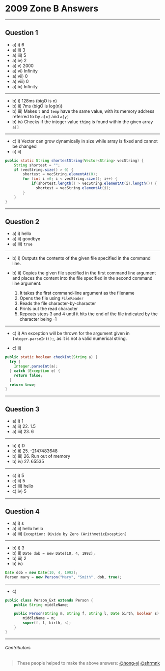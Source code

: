# 2009 Zone B Answers

---

## Question 1

* a) i) 6
* a) ii) 3
* a) iii) 5
* a) iv) 2
* a) v) 2000
* a) vi) Infinity
* a) vii) 0
* a) viii) 0
* a) ix) Infinity

---

* b) i) 128ms (bigO is n)
* b) ii) 7ms (bigO is log(n))
* b) iii) Makes `t` and `temp` have the same value, with its memory address referred to by `a[x]` and `a[y]`
* b) iv) Checks if the integer value `thing` is found within the given array `a[]`

---

* c) i) Vector can grow dynamically in size while array is fixed and cannot be changed
* c) ii)
```java
public static String shortestString(Vector<String> vecString) {
    String shortest = "";
    if (vecString.size() > 0) {
        shortest = vecString.elementAt(0);
        for (int i =0; i < vecString.size(); i++) {
            if(shortest.length() > vecString.elementAt(i).length()) {
              shortest = vecString.elementAt(i);
        }
    }
}
```

---

## Question 2

* a) i) hello
* a) ii) goodbye
* a) iii) `true`

---

* b) i) Outputs the contents of the given file specified in the command line.

* b) ii) Copies the given file specified in the first command line argument and places the content into the file specified in the second command line argument.
    1. It takes the first command-line argument as the filename
    2. Opens the file using `FileReader`
    3. Reads the file character-by-character
    4. Prints out the read character
    5. Repeats steps 3 and 4 until it hits the end of the file indicated by the character being -1

---

* c) i) An exception will be thrown for the argument given in `Integer.parseInt();`, as it is not a valid numerical string.

* c) ii)
```java
public static boolean checkInt(String a) {
  try {
    Integer.parseInt(a);
  } catch (Exception e) {
    return false;
  }
  return true;
}
```

---

## Question 3

* a) i) 1
* a) ii) 22. 1.5
* a) iii) 23. 6

---

* b) i) D
* b) ii) 25. -2147483648
* b) iii) 26. Run out of memory
* b) iv) 27. 65535

---

* c) i) 5
* c) ii) 5
* c) iii) hello
* c) iv) 5

---

## Question 4

* a) i) s
* a) ii) hello hello
* a) iii) `Exception: Divide by Zero (ArithmeticException)`

---

* b) i) 3
* b) ii) `Date dob = new Date(10, 4, 1992);`
* b) iii) 2
* b) iv)
```java
Date dob = new Date(10, 4, 1992);
Person mary = new Person("Mary", "Smith", dob, true);
```

---
* c)
```java
public class Person_Ext extends Person {
    public String middleName;

    public Person(String m, String f, String l, Date birth, boolean s) {
        middleName = m;
        super(f, l, birth, s);
    }
}
```

---

###### Contributors
> These people helped to make the above answers: [@hong-yi](https://github.com/hong-yi) [@shrmnk](https://github.com/shrmnk)
